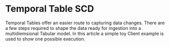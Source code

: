 # Temporal Table SCD

Temporal Tables offer an easier route to capturing data changes. There are a few steps required to shape the data ready for ingestion into a multidiemsional Tabular model. 
In this article a simple toy Client example is used to show one possible execution.
